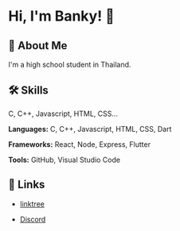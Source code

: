 # Hi, I'm Banky! 👋


## 🚀 About Me
I'm a high school student in Thailand.


## 🛠 Skills
C, C++, Javascript, HTML, CSS...

**Languages:** C, C++, Javascript, HTML, CSS, Dart

**Frameworks:** React, Node, Express, Flutter

**Tools:** GitHub, Visual Studio Code

## 🔗 Links
- [linktree](https://linktree.iambanky.com)

- [Discord](https://discord.com/users/784066460627632148)
